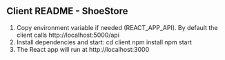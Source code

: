 Client README - ShoeStore
------------------------
1. Copy environment variable if needed (REACT_APP_API). By default the client calls http://localhost:5000/api
2. Install dependencies and start:
   cd client
   npm install
   npm start
3. The React app will run at http://localhost:3000